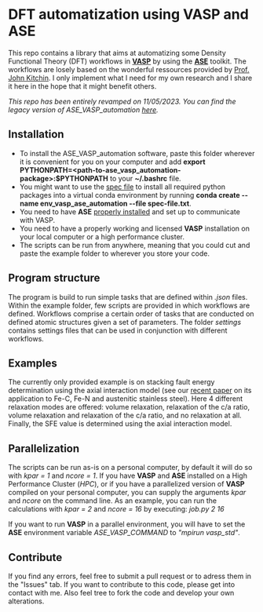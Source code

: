 # DFT automatization using VASP and ASE
This repo contains a library that aims at automatizing some Density Functional Theory (DFT) workflows in [**VASP**](https://vasp.at/) by using the [**ASE**](https://wiki.fysik.dtu.dk/ase/index.html) toolkit. The workflows are  losely based on the wonderful ressources provided by [Prof. John Kitchin](http://kitchingroup.cheme.cmu.edu/dft-book/dft.html). 
I only implement what I need for my own research and I share it here in the hope that it might benefit others.

*This repo has been entirely revamped on 11/05/2023. You can find the legacy version of ASE_VASP_automation [here](https://github.com/frankNiessen/ASE_VASP_automation/releases/tag/v0.9).*

## Installation
- To install the ASE_VASP_automation software, paste this folder wherever it is convenient for you on your computer and add **export PYTHONPATH=<path-to-ase_vasp_automation-package>:$PYTHONPATH** to your **~/.bashrc** file.
- You might want to use the [spec file](https://github.com/frankNiessen/ASE_VASP_automation/blob/master/spec-file.txt) to install all required python packages into a virtual conda environment by running **conda create --name env_vasp_ase_automation --file spec-file.txt**.
- You need to have **ASE** [properly installed](https://wiki.fysik.dtu.dk/ase/ase/calculators/vasp.html) and set up to communicate with VASP.
- You need to have a properly working and licensed **VASP** installation on your local computer or a high performance cluster.
- The scripts can be run from anywhere, meaning that you could cut and paste the example folder to wherever you store your code.

## Program structure
The program is build to run simple tasks that are defined within *.json* files. Within the example folder, few scripts are provided in which workflows are defined. Workflows comprise a certain order of tasks that are conducted on defined atomic structures given a set of parameters. The folder *settings* contains settings files that can be used in conjunction with different workflows.

## Examples
The currently only provided example is on stacking fault energy determination using the axial interaction model (see our [recent paper](https://github.com/frankNiessen/ASE_VASP_automation/blob/master/examples/SFE_AIM_Fe/Niessen_Li_Werner_Lu_Vitos_Villa_Somers_2023.pdf) on its application to Fe-C, Fe-N and austenitic stainless steel). Here 4 different relaxation modes are offered: volume relaxation, relaxation of the c/a ratio, volume relaxation and relaxation of the c/a ratio, and no relaxation at all. Finally, the SFE value is determined using the axial interaction model.

## Parallelization
The scripts can be run as-is on a personal computer, by default it will do so with *kpar = 1* and *ncore = 1*. If you have **VASP** and **ASE** installed on a High Performance Cluster (*HPC*), or if you have a parallelized version of **VASP** compiled on your personal computer, you can supply the arguments *kpar* and *ncore* on the command line. As an example, you can run the calculations with *kpar = 2* and *ncore = 16* by executing: 
*job.py 2 16*

If you want to run **VASP** in a parallel environment, you will have to set the **ASE** environment variable *ASE_VASP_COMMAND* to *"mpirun vasp_std"*.

## Contribute
If you find any errors, feel free to submit a pull request or to adress them in the "Issues" tab. If you want to contribute to this code, please get into contact with me. Also feel tree to fork the code and develop your own alterations.
